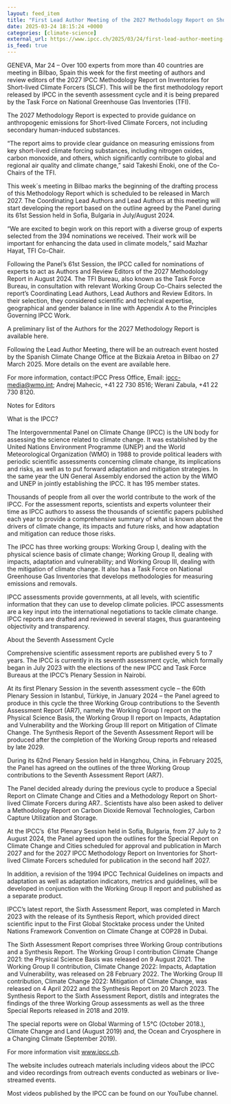 ```yaml
---
layout: feed_item
title: "First Lead Author Meeting of the 2027 Methodology Report on Short-Lived Climate Forcers"
date: 2025-03-24 18:15:24 +0000
categories: [climate-science]
external_url: https://www.ipcc.ch/2025/03/24/first-lead-author-meeting-2027-methodology-report-slcf/
is_feed: true
---
```


GENEVA, Mar 24 – Over 100 experts from more than 40 countries are meeting in Bilbao, Spain this week for the first meeting of authors and review editors of the 2027 IPCC Methodology Report on Inventories for Short-lived Climate Forcers (SLCF). This will be the first methodology report released by IPCC in the seventh assessment cycle and it is being prepared by the Task Force on National Greenhouse Gas Inventories (TFI).



The 2027 Methodology Report is expected to
provide guidance on anthropogenic emissions for Short-lived Climate Forcers,
not including secondary human-induced substances.



&#8220;The report aims to provide clear
guidance on measuring emissions from key short-lived climate forcing substances,
including nitrogen oxides, carbon monoxide, and others, which significantly
contribute to global and regional air quality and climate change,&#8221; said
Takeshi Enoki, one of the Co-Chairs of the TFI. 



This week´s meeting in Bilbao marks the beginning of
the drafting process of this Methodology Report which is scheduled to be released
in March 2027. The Coordinating Lead Authors and Lead Authors at this meeting
will start developing the report based on the outline agreed
by the Panel during its 61st
Session held in Sofia, Bulgaria in July/August 2024. &nbsp;



&#8220;We are excited to begin work on
this report with a diverse group of experts selected from the 394 nominations we received. Their work will be important for enhancing the data used in climate models,&#8221; said
Mazhar Hayat, TFI Co-Chair. 



Following
the Panel’s 61st Session, the IPCC called for nominations of experts to act as
Authors and Review Editors of the 2027 Methodology Report in August 2024. The
TFI Bureau, also known as the Task Force Bureau, in consultation with relevant Working Group Co-Chairs selected the report’s Coordinating
Lead Authors, Lead Authors and Review Editors. In their selection, they
considered scientific and technical expertise, geographical and gender balance
in line with&nbsp;Appendix A&nbsp;to the Principles Governing
IPCC Work.



A preliminary list of the Authors for the
2027 Methodology Report is available here. 



Following
the Lead Author Meeting, there will be an outreach event hosted by the Spanish
Climate Change Office at the Bizkaia Aretoa in Bilbao on 27 March 2025. More
details on the event are available here. &nbsp; 



For more information, contact:IPCC Press Office, Email: ipcc-media@wmo.int; Andrej Mahecic, +41 22 730 8516; Werani Zabula, +41 22 730 8120. 



Notes
for Editors 



What is the IPCC?



The Intergovernmental Panel
on Climate Change (IPCC) is the UN body for assessing the science related to
climate change. It was established by the United Nations Environment Programme
(UNEP) and the World Meteorological Organization (WMO) in 1988 to provide
political leaders with periodic scientific assessments concerning climate
change, its implications and risks, as well as to put forward adaptation and
mitigation strategies. In the same year the UN General Assembly endorsed the
action by the WMO and UNEP in jointly establishing the IPCC. It has 195 member
states. 



Thousands of people from all
over the world contribute to the work of the IPCC. For the assessment reports, scientists
and experts volunteer their time as IPCC authors to assess the thousands of
scientific papers published each year to provide a comprehensive summary of
what is known about the drivers of climate change, its impacts and future
risks, and how adaptation and mitigation can reduce those risks. 



The IPCC has three working
groups: Working Group I,
dealing with the physical science basis of climate change; Working Group II,
dealing with impacts, adaptation and vulnerability; and Working Group III,
dealing with the mitigation of climate change. It also has a Task Force on National Greenhouse Gas
Inventories that develops methodologies for measuring
emissions and removals. 



IPCC assessments provide
governments, at all levels, with scientific information that they can use to
develop climate policies. IPCC assessments are a key input into the
international negotiations to tackle climate change. IPCC reports are drafted
and reviewed in several stages, thus guaranteeing objectivity and transparency.



About the Seventh Assessment Cycle



Comprehensive
scientific assessment reports are published every 5 to 7 years. The IPCC is
currently in its seventh assessment cycle, which formally began in July 2023
with the elections of the new IPCC and Task Force Bureaus at the IPCC’s Plenary Session in Nairobi.&nbsp; 



At its
first Plenary Session in the seventh assessment cycle &#8211; the 60th
Plenary Session in Istanbul, Türkiye, in January 2024 &#8211; the Panel agreed to
produce in this cycle the three Working Group contributions to the Seventh
Assessment Report (AR7), namely the Working Group I report on the Physical
Science Basis, the Working Group II report on Impacts, Adaptation and
Vulnerability and the Working Group III report on Mitigation of Climate Change.
The Synthesis Report of the Seventh Assessment Report will be produced after
the completion of the Working Group reports and released by late 2029.



During its
62nd Plenary Session held in Hangzhou, China, in February 2025, the
Panel has agreed on the outlines of the three Working Group contributions to
the Seventh Assessment Report (AR7).



The Panel
decided already during the previous cycle to produce a Special Report on
Climate Change and Cities and a Methodology Report on Short-lived Climate
Forcers during AR7.. Scientists have also been asked to deliver a Methodology
Report on Carbon Dioxide Removal Technologies, Carbon Capture Utilization and
Storage.



At the IPCC’s&nbsp; 61st Plenary Session held in Sofia, Bulgaria,
from 27 July to 2 August 2024, the Panel agreed upon the outlines for the Special Report on Climate Change and
Cities scheduled for approval and publication in March
2027 and for the 2027 IPCC Methodology Report on
Inventories for Short-lived Climate Forcers scheduled for
publication in the second half 2027.



In
addition, a revision of the 1994 IPCC Technical Guidelines on impacts and adaptation
as well as adaptation indicators, metrics and guidelines, will be developed in
conjunction with the Working Group II report and published as a separate
product.



IPCC’s
latest report, the Sixth Assessment Report, was completed in March 2023 with
the release of its Synthesis Report, which provided direct scientific input to
the First Global Stocktake process under the United Nations Framework
Convention on Climate Change at COP28 in Dubai. 



The Sixth Assessment Report
comprises three Working Group contributions and a Synthesis Report. The Working
Group I contribution Climate Change 2021: the Physical
Science Basis was released on 9 August
2021. The Working Group II contribution, Climate Change 2022: Impacts,
Adaptation and Vulnerability,
was released on 28 February 2022. The Working Group III contribution, Climate Change 2022: Mitigation of
Climate Change, was released on 4 April
2022 and the Synthesis Report on 20 March 2023. The Synthesis Report to the Sixth Assessment Report, distils and
integrates the findings of the three Working Group assessments as well as the
three Special Reports released in 2018 and 2019. 



The special reports were on Global Warming of 1.5°C (October 2018.), Climate Change and Land (August 2019) and, the Ocean and Cryosphere in a Changing Climate
(September 2019). 



For more information visit www.ipcc.ch.



The website includes outreach materials including videos about
the IPCC and video recordings from outreach events conducted as webinars
or live-streamed events. 



Most videos published by the IPCC can be found on our YouTube channel.&nbsp;&nbsp;
